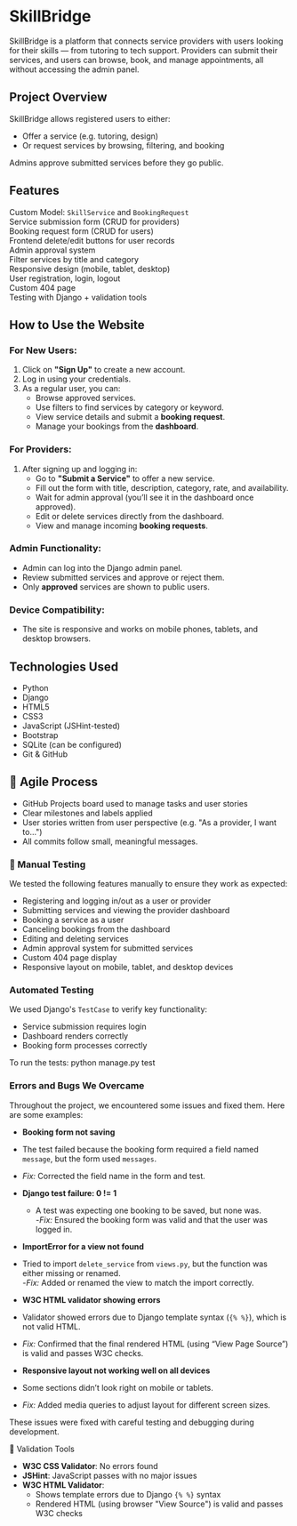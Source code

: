 #  SkillBridge

SkillBridge is a platform that connects service providers with users looking for their skills — from tutoring to tech support. Providers can submit their services, and users can browse, book, and manage appointments, all without accessing the admin panel.

##  Project Overview

SkillBridge allows registered users to either:

- Offer a service (e.g. tutoring, design)
- Or request services by browsing, filtering, and booking

Admins approve submitted services before they go public.

## Features

Custom Model: `SkillService` and `BookingRequest`  
Service submission form (CRUD for providers)  
Booking request form (CRUD for users)  
Frontend delete/edit buttons for user records  
Admin approval system  
Filter services by title and category  
Responsive design (mobile, tablet, desktop)  
User registration, login, logout  
Custom 404 page  
Testing with Django + validation tools

## How to Use the Website

### For New Users:
1. Click on **"Sign Up"** to create a new account.
2. Log in using your credentials.
3. As a regular user, you can:
   - Browse approved services.
   - Use filters to find services by category or keyword.
   - View service details and submit a **booking request**.
   - Manage your bookings from the **dashboard**.

### For Providers:
1. After signing up and logging in:
   - Go to **"Submit a Service"** to offer a new service.
   - Fill out the form with title, description, category, rate, and availability.
   - Wait for admin approval (you’ll see it in the dashboard once approved).
   - Edit or delete services directly from the dashboard.
   - View and manage incoming **booking requests**.

### Admin Functionality:
- Admin can log into the Django admin panel.
- Review submitted services and approve or reject them.
- Only **approved** services are shown to public users.

### Device Compatibility:
- The site is responsive and works on mobile phones, tablets, and desktop browsers.

## Technologies Used

- Python  
- Django  
- HTML5  
- CSS3 
- JavaScript (JSHint-tested)  
- Bootstrap  
- SQLite (can be configured)  
- Git & GitHub  


## 📅 Agile Process

- GitHub Projects board used to manage tasks and user stories  
- Clear milestones and labels applied  
- User stories written from user perspective (e.g. "As a provider, I want to...")  
- All commits follow small, meaningful messages.

### 🔧 Manual Testing

We tested the following features manually to ensure they work as expected:

- Registering and logging in/out as a user or provider  
- Submitting services and viewing the provider dashboard  
- Booking a service as a user  
- Canceling bookings from the dashboard  
- Editing and deleting services  
- Admin approval system for submitted services  
- Custom 404 page display  
- Responsive layout on mobile, tablet, and desktop devices  

### Automated Testing

We used Django's `TestCase` to verify key functionality:

- Service submission requires login  
- Dashboard renders correctly  
- Booking form processes correctly  

To run the tests:
python manage.py test 

### Errors and Bugs We Overcame

Throughout the project, we encountered some issues and fixed them. Here are some examples:

-  **Booking form not saving**  
  - The test failed because the booking form required a field named `message`, but the form used `messages`.  
  -  *Fix:* Corrected the field name in the form and test.

- **Django test failure: 0 != 1**  
  - A test was expecting one booking to be saved, but none was.  
  -*Fix:* Ensured the booking form was valid and that the user was logged in.

-  **ImportError for a view not found**  
  - Tried to import `delete_service` from `views.py`, but the function was either missing or renamed.  
  -*Fix:* Added or renamed the view to match the import correctly.

-  **W3C HTML validator showing errors**  
  - Validator showed errors due to Django template syntax (`{% %}`), which is not valid HTML.  
  - *Fix:* Confirmed that the final rendered HTML (using “View Page Source”) is valid and passes W3C checks.

-  **Responsive layout not working well on all devices**  
  - Some sections didn’t look right on mobile or tablets.  
  - *Fix:* Added media queries to adjust layout for different screen sizes.

These issues were fixed with careful testing and debugging during development.

🧹 Validation Tools

- **W3C CSS Validator**: No errors found  
- **JSHint**: JavaScript passes with no major issues  
- **W3C HTML Validator**:  
  - Shows template errors due to Django `{% %}` syntax  
  - Rendered HTML (using browser "View Source") is valid and passes W3C checks  